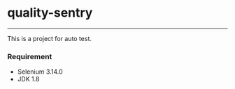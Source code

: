 # quality-sentry

--- 

This is a project for auto test.


### Requirement

* Selenium 3.14.0
* JDK 1.8
